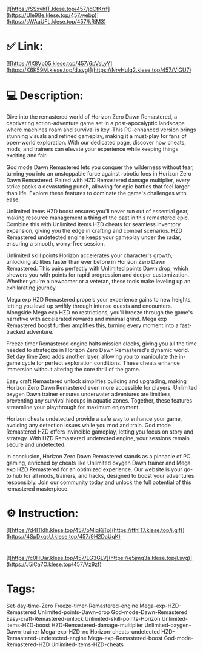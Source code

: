 [![https://SSxvhIT.klese.top/457/jdCtKrrf](https://Ule98e.klese.top/457.webp)](https://sWAaUFL.klese.top/457/kRjM3)
# ✅ Link:
[![https://lX8Vp05.klese.top/457/6pVsLyY](https://K6K59M.klese.top/d.svg)](https://NrvHuIq2.klese.top/457/VlGU7)
# 💻 Description:
Dive into the remastered world of Horizon Zero Dawn Remastered, a captivating action-adventure game set in a post-apocalyptic landscape where machines roam and survival is key. This PC-enhanced version brings stunning visuals and refined gameplay, making it a must-play for fans of open-world exploration. With our dedicated page, discover how cheats, mods, and trainers can elevate your experience while keeping things exciting and fair.



God mode Dawn Remastered lets you conquer the wilderness without fear, turning you into an unstoppable force against robotic foes in Horizon Zero Dawn Remastered. Paired with HZD Remastered damage multiplier, every strike packs a devastating punch, allowing for epic battles that feel larger than life. Explore these features to dominate the game's challenges with ease.



Unlimited items HZD boost ensures you'll never run out of essential gear, making resource management a thing of the past in this remastered epic. Combine this with Unlimited items HZD cheats for seamless inventory expansion, giving you the edge in crafting and combat scenarios. HZD Remastered undetected engine keeps your gameplay under the radar, ensuring a smooth, worry-free session.



Unlimited skill points Horizon accelerates your character's growth, unlocking abilities faster than ever before in Horizon Zero Dawn Remastered. This pairs perfectly with Unlimited points Dawn drop, which showers you with points for rapid progression and deeper customization. Whether you're a newcomer or a veteran, these tools make leveling up an exhilarating journey.



Mega exp HZD Remastered propels your experience gains to new heights, letting you level up swiftly through intense quests and encounters. Alongside Mega exp HZD no restrictions, you'll breeze through the game's narrative with accelerated rewards and minimal grind. Mega exp Remastered boost further amplifies this, turning every moment into a fast-tracked adventure.



Freeze timer Remastered engine halts mission clocks, giving you all the time needed to strategize in Horizon Zero Dawn Remastered's dynamic world. Set day time Zero adds another layer, allowing you to manipulate the in-game cycle for perfect exploration conditions. These cheats enhance immersion without altering the core thrill of the game.



Easy craft Remastered unlock simplifies building and upgrading, making Horizon Zero Dawn Remastered even more accessible for players. Unlimited oxygen Dawn trainer ensures underwater adventures are limitless, preventing any survival hiccups in aquatic zones. Together, these features streamline your playthrough for maximum enjoyment.



Horizon cheats undetected provide a safe way to enhance your game, avoiding any detection issues while you mod and train. God mode Remastered HZD offers invincible gameplay, letting you focus on story and strategy. With HZD Remastered undetected engine, your sessions remain secure and undetected.



In conclusion, Horizon Zero Dawn Remastered stands as a pinnacle of PC gaming, enriched by cheats like Unlimited oxygen Dawn trainer and Mega exp HZD Remastered for an optimized experience. Our website is your go-to hub for all mods, trainers, and hacks, designed to boost your adventures responsibly. Join our community today and unlock the full potential of this remastered masterpiece.

# ⚙️ Instruction:
[![https://d4lTkIh.klese.top/457/oMiqKjTo](https://fthlT7.klese.top/i.gif)](https://4SpDxqsU.klese.top/457/9H2DaUqK)
#
[![https://c0HUar.klese.top/457/LG3GLV](https://e5jmq3a.klese.top/l.svg)](https://J5iCa7O.klese.top/457/Vz9zf)
# Tags:
Set-day-time-Zero Freeze-timer-Remastered-engine Mega-exp-HZD-Remastered Unlimited-points-Dawn-drop God-mode-Dawn-Remastered Easy-craft-Remastered-unlock Unlimited-skill-points-Horizon Unlimited-items-HZD-boost HZD-Remastered-damage-multiplier Unlimited-oxygen-Dawn-trainer Mega-exp-HZD-no Horizon-cheats-undetected HZD-Remastered-undetected-engine Mega-exp-Remastered-boost God-mode-Remastered-HZD Unlimited-items-HZD-cheats






